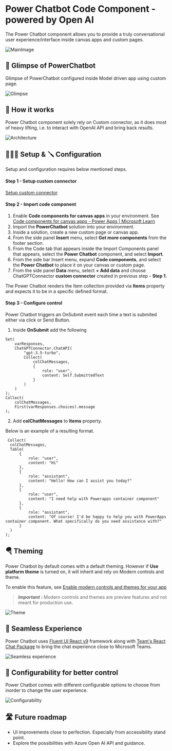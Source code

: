 # Power Chatbot Code Component - powered by Open AI

The Power Chatbot component allows you to provide a truly conversational user experience/interface inside canvas apps and custom pages.

![MainImage](media/MainImage.jpg)

## 🤖 Glimpse of PowerChatbot

Glimpse of PowerChatbot configured inside Model driven app using custom page.

![Glimpse](media/Glimpse.gif)

## 📘 How it works

Power Chatbot component solely rely on Custom connector, as it does most of heavy lifting, i.e. to interact with OpenAI API and bring back results.

![Architecture](media/Architecture.png)

## 👨🏻‍💻 Setup & 🪛 Configuration

Setup and configuration requires below mentioned steps.

#### Step 1 - Setup custom connector

[ Setup custom connector](/Setup-customconnector.md)

#### Step 2 - Import code component

1. Enable **Code components for canvas apps** in your environment. See [Code components for canvas apps - Power Apps | Microsoft Learn](https://learn.microsoft.com/en-us/power-apps/developer/component-framework/component-framework-for-canvas-apps#enable-the-power-apps-component-framework-feature)
2. Import the **PowerChatbot** solution into your environment.
3. Inside a solution, create a new custom page or canvas app.
4. From the side panel **Insert** menu, select **Get more components** from the footer section.
5. From the Code tab that appears inside the Import Components panel that appears, select the **Power Chatbot** component, and select **Import**.
6. From the side bar Insert menu, expand **Code components**, and select the **Power Chatbot** to place it on your canvas or custom page.
7. From the side panel **Data** menu, select **+ Add data** and choose ChatGPTConnector **custom connector** created in previous step - **Step 1**.


The Power Chatbot renders the Item collection provided via **Items** property and expects it to be in a specific defined format.

#### Step 3 - Configure control

Power Chatbot triggers an OnSubmit event each time a text is submited either via click or Send Button.

1. Inside **OnSubmit** add the following

```
Set(
    varResponses,
    ChatGPTConnector.ChatAPI(
        "gpt-3.5-turbo",
        Collect(
            colChatMessages,
            {
                role: "user",
                content: Self.SubmittedText
            }
        )
    )
);
Collect(
    colChatMessages,
    First(varResponses.choices).message
);

```

2. Add **colChatMessages**  to **Items** property.

Below is an example of a resulting format.

  ```
   Collect(
    colChatMessages,
    Table(
        {
            role: "user",
            content: "Hi"
        },
        {
            role: "assistant",
            content: "Hello! How can I assist you today?"
        },
        {
            role: "user",
            content: "I need help with Powerapps container component"
        },
        {
            role: "assistant",
            content: "Of course! I'd be happy to help you with PowerApps container component. What specifically do you need assistance with?"
        }
    )
);
```

## 🪂 Theming

Power Chatbot by default comes with a default theming. However if **Use platform theme** is turned on, it will inherit and rely on Modern controls and theme.

To enable this feature, see [Enable modern controls and themes for your app](https://learn.microsoft.com/en-us/power-apps/maker/canvas-apps/controls/modern-controls/overview-modern-controls#enable-modern-controls-and-themes-for-your-app)


> **_Important :_**  Modern controls and themes are preview features and not meant for production use.

![Theme](media/Theme.png)

## 🪩 Seamless Experience

Power Chatbot uses [Fluent UI React v9](https://react.fluentui.dev/) framework along with [Team's React Chat Package](https://github.com/microsoft/fluentui-contrib/tree/main/packages/react-chat) to bring the chat experience close to Microsoft Teams.

![Seamless experience](media/Seamlessexp.png)

## 🔩 Configurability for better control

Power Chatbot comes with different configurable options to choose from inorder to change the user experience.

![Configurability](media/Configurable.png)

## 🛣️ Future roadmap

- UI improvements close to perfection. Especially from accessibility stand point.
- Explore the possibilities with Azure Open AI API and guidance.
